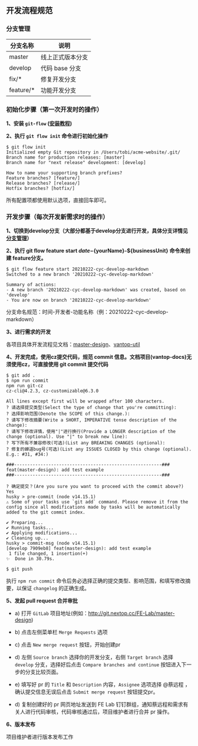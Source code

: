 ## 开发流程规范
### 分支管理

| 分支名称 | 说明               |
| -------- | ------------------ |
| master  | 线上正式版本分支 |
| develop  | 代码 base 分支 |
| fix/*  | 修复开发分支 |
| feature/*  | 功能开发分支 |
### 初始化步骤（第一次开发时的操作）

**1、安装 `git-flow` ([安装教程](https://github.com/petervanderdoes/gitflow-avh/wiki#installing-git-flow))**

**2、执行 `git flow init` 命令进行初始化操作**

```shell
$ git flow init
Initialized empty Git repository in /Users/tobi/acme-website/.git/
Branch name for production releases: [master]
Branch name for "next release" development: [develop]

How to name your supporting branch prefixes?
Feature branches? [feature/]
Release branches? [release/]
Hotfix branches? [hotfix/]
```

所有配置项都使用默认选项，直接回车即可。

### 开发步骤（每次开发新需求时的操作）

**1、切换到develop分支（大部分都基于develop分支进行开发，具体分支详情见[分支管理](/library/standard#分支管理)）**

**2、执行 git flow feature start ${date}-${yourName}-${businessUnit} 命令来创建 feature分支。**

``` shell
$ git flow feature start 20210222-cyc-develop-markdown
Switched to a new branch '20210222-cyc-develop-markdown'

Summary of actions:
- A new branch '20210222-cyc-develop-markdown' was created, based on 'develop'
- You are now on branch '20210222-cyc-develop-markdown'
```

分支命名规范：时间-开发者-功能名称（例：20210222-cyc-develop-markdown）

**3、进行需求的开发**

各项目具体开发流程见文档：[master-design](/library/ui)、[vantop-util](/library/util)


**4、开发完成，使用cz提交代码，规范 commit 信息。文档项目(vantop-docs)无须使用cz，可直接使用 git commit 提交代码**

```shell
$ git add .
$ npm run commit
npm run git-cz
cz-cli@4.2.3, cz-customizable@6.3.0

All lines except first will be wrapped after 100 characters.
? 请选择提交类型(Select the type of change that you're committing): 
? 选择影响范围(Denote the SCOPE of this change.): 
? 请写下修改摘要(Write a SHORT, IMPERATIVE tense description of the change):
? 请写下修改详情，使用"|"进行换行(Provide a LONGER description of the change (optional). Use "|" to break new line):
? 写下所有不兼容修改(可选)(List any BREAKING CHANGES (optional):
? 修复的蝉道bug号(可选)(List any ISSUES CLOSED by this change (optional). E.g.: #31, #34:)

###--------------------------------------------------------###
feat(master-design): add test example
###--------------------------------------------------------###

? 确定提交？(Are you sure you want to proceed with the commit above?) Yes
husky > pre-commit (node v14.15.1)
⚠ Some of your tasks use `git add` command. Please remove it from the config since all modifications made by tasks will be automatically added to the git commit index.

✔ Preparing...
✔ Running tasks...
✔ Applying modifications...
✔ Cleaning up...
husky > commit-msg (node v14.15.1)
[develop 7909eb8] feat(master-design): add test example
 1 file changed, 1 insertion(+)
✨  Done in 30.79s.

$ git push
```

执行 `npm run commit` 命令后务必选择正确的提交类型、影响范围，和填写修改摘要，以保证 `changelog` 的正确生成。

**5、发起 pull request 合并审批**

- a) 打开 `GitLab` 项目地址(例如：http://git.nextop.cc/FE-Lab/master-design)

- b) 点击左侧菜单栏 `Merge Requests` 选项

- c) 点击 `New merge request` 按钮，开始创建pr

- d) 左侧 `Source branch` 选择你的开发分支，右侧 `Target branch` 选择 `develop` 分支，选择好后点击 `Compare branches and continue` 按钮进入下一步的分支比较页面。

- e) 填写好 pr 的 `Title` 和 `Description` 内容，`Assignee` 选项选择 @蔡远程 ，确认提交信息无误后点击 `Submit merge request` 按钮提交pr。

- d) 复制创建好的 pr 网页地址发送到 FE Lab 钉钉群组，通知蔡远程和需求有关人进行代码审核，代码审核通过后，项目维护者进行合并 pr 操作。

**6、版本发布**

项目维护者进行版本发布工作